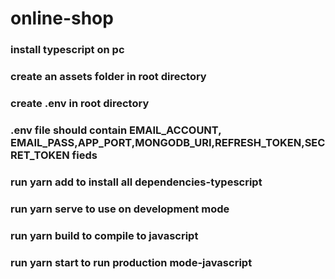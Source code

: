 # online-shop
### install typescript on pc
### create an assets folder in root directory
### create .env in root directory
### .env file should contain EMAIL_ACCOUNT, EMAIL_PASS,APP_PORT,MONGODB_URI,REFRESH_TOKEN,SECRET_TOKEN fieds
### run yarn add to install all dependencies-typescript
### run yarn serve to use on development mode
### run yarn build to compile to javascript
### run yarn start to run production mode-javascript
